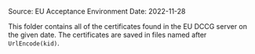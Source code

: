 Source: EU Acceptance Environment
Date: 2022-11-28

This folder contains all of the certificates found in the EU DCCG server 
on the given date. The certificates are saved in files named after 
`UrlEncode(kid)`.
